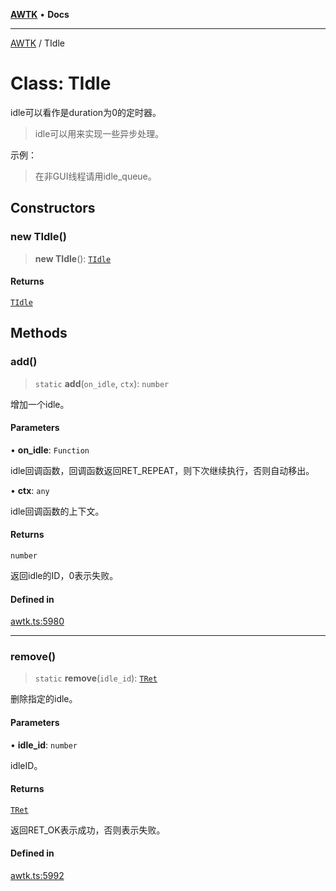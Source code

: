[**AWTK**](../README.md) • **Docs**

***

[AWTK](../globals.md) / TIdle

# Class: TIdle

idle可以看作是duration为0的定时器。

> idle可以用来实现一些异步处理。

示例：

> 在非GUI线程请用idle\_queue。

## Constructors

### new TIdle()

> **new TIdle**(): [`TIdle`](TIdle.md)

#### Returns

[`TIdle`](TIdle.md)

## Methods

### add()

> `static` **add**(`on_idle`, `ctx`): `number`

增加一个idle。

#### Parameters

• **on\_idle**: `Function`

idle回调函数，回调函数返回RET_REPEAT，则下次继续执行，否则自动移出。

• **ctx**: `any`

idle回调函数的上下文。

#### Returns

`number`

返回idle的ID，0表示失败。

#### Defined in

[awtk.ts:5980](https://github.com/zlgopen/awtk-binding/blob/a700388ad7cc060c10001c4cf776a40433e0a4e7/tools/code_gen/js/output/awtk.ts#L5980)

***

### remove()

> `static` **remove**(`idle_id`): [`TRet`](../enumerations/TRet.md)

删除指定的idle。

#### Parameters

• **idle\_id**: `number`

idleID。

#### Returns

[`TRet`](../enumerations/TRet.md)

返回RET_OK表示成功，否则表示失败。

#### Defined in

[awtk.ts:5992](https://github.com/zlgopen/awtk-binding/blob/a700388ad7cc060c10001c4cf776a40433e0a4e7/tools/code_gen/js/output/awtk.ts#L5992)
